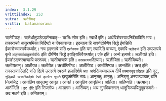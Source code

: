 ```yaml
---
index:  3.1.29
vrittiindex:  253
sutra:  ऋतेरीयङ्
vritti:  balamanorama 
---
```


ऋतेरीयङ्। ऋतेर्धातुपाठेऽदर्शनादाह-- ऋतिः सौत्र इति। स्वार्थे इति। अर्थविशेषस्याऽनिर्देशादिति भावः। तकारान्तो धातुरयमिका निर्दिष्टो न त्विकारान्तः। इदन्तत्व हि सवर्णदीर्घेणैव सिद्धे ईयङिति ईकारोच्चारणवैयर्थ्यात्। नच इदन्तत्वे सति `एरनेकाचः` इति यण् स्यादिति वाच्यम्, एवमपि `ऋतेर्ङ्यः` इति ङ्यप्रत्यये कृते `अकृत्सार्वधातुकयोर्दीर्घः` इति दीर्घेणैव सिद्धे इयङ्विधिवैयर्थ्यात्। एके इति। अन्ये इत्यर्थः। ऋतीयते इति। ईयङोऽदन्तत्वाच्छपि पररूपम्। ऋतीयांचक्रे इति। `कास्प्रत्यया`दित्याम्। ऋतीयिता। ऋतीयिष्यते। ऋतीयताम्। आर्तीयत। ऋतीयेत। ऋतीयिषीष्ट। आर्तीयिष्ट। आर्तीयिष्यत। आनर्तेति। ऋत् इति तकारान्ताल्लिटि णलि द्वित्वे उरदत्त्वे रपरत्वे हलादिशेषे `अत आदे`रित्यभ्यासस्य दीर्घे `तस्माननुड्?द्विहलः` इति नुट्, `नुड्विधौ ऋकारैकदेशो रेफो हल्त्वेन गृह्यते` इत्युक्तेरिति भावः। आनृततुः आनृतुः। अनिट्सु अस्याऽपाठात् थलि नित्यमिट्। आनर्तिथ आनृतथुः आनृत। आनर्त। आनृतिव आनृतिम। अर्तिता। अर्तिष्यति। ऋत्यात्। आर्तीदिति। `इट ईटि` इति सिज्लोपः। आडागमः। आर्तिष्यत्। अथ लुगविकरणान् धातून्निरूपयितुमुपक्रमते-- अद भक्षणे इति। अनिडयम्।

